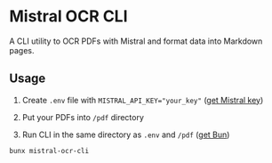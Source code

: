 # Mistral OCR CLI

A CLI utility to OCR PDFs with Mistral and format data into Markdown pages.

## Usage

1. Create `.env` file with `MISTRAL_API_KEY="your_key"` ([get Mistral key](https://console.mistral.ai/))

2. Put your PDFs into `/pdf` directory

3. Run CLI in the same directory as `.env` and `/pdf` ([get Bun](https://bun.sh/))

```bash
bunx mistral-ocr-cli
```
